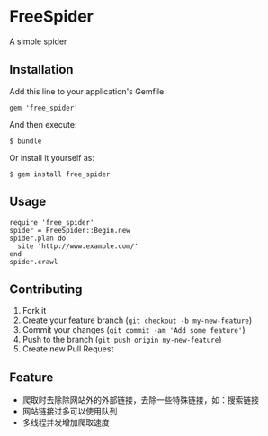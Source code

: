 # FreeSpider

A simple spider

## Installation

Add this line to your application's Gemfile:

    gem 'free_spider'

And then execute:

    $ bundle

Or install it yourself as:

    $ gem install free_spider

## Usage

```
require 'free_spider'
spider = FreeSpider::Begin.new
spider.plan do
  site 'http://www.example.com/'
end
spider.crawl
```

## Contributing

1. Fork it
2. Create your feature branch (`git checkout -b my-new-feature`)
3. Commit your changes (`git commit -am 'Add some feature'`)
4. Push to the branch (`git push origin my-new-feature`)
5. Create new Pull Request

## Feature

* 爬取时去除除网站外的外部链接，去除一些特殊链接，如：搜索链接
* 网站链接过多可以使用队列
* 多线程并发增加爬取速度
